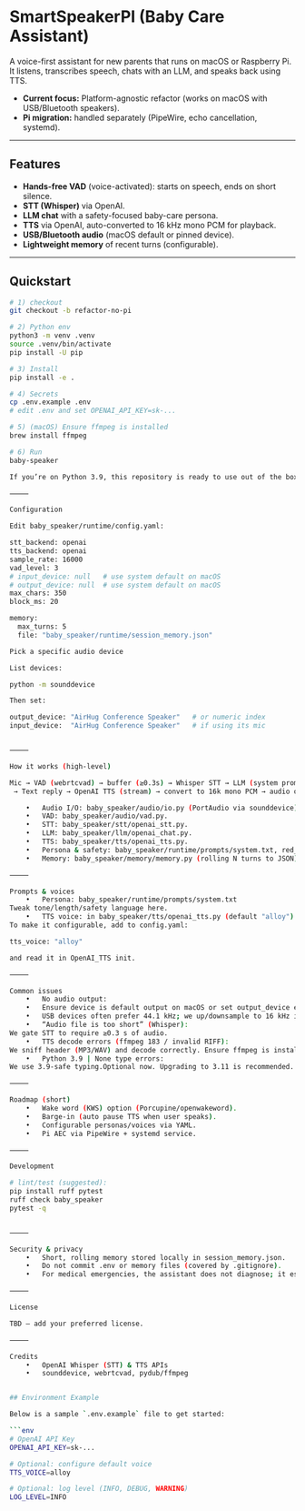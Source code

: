 # SmartSpeakerPI (Baby Care Assistant)

A voice-first assistant for new parents that runs on macOS or Raspberry Pi.  
It listens, transcribes speech, chats with an LLM, and speaks back using TTS.

- **Current focus:** Platform-agnostic refactor (works on macOS with USB/Bluetooth speakers).  
- **Pi migration:** handled separately (PipeWire, echo cancellation, systemd).

---

## Features

- **Hands-free VAD** (voice-activated): starts on speech, ends on short silence.
- **STT (Whisper)** via OpenAI.
- **LLM chat** with a safety-focused baby-care persona.
- **TTS** via OpenAI, auto-converted to 16 kHz mono PCM for playback.
- **USB/Bluetooth audio** (macOS default or pinned device).
- **Lightweight memory** of recent turns (configurable).

---

## Quickstart

```bash
# 1) checkout
git checkout -b refactor-no-pi

# 2) Python env
python3 -m venv .venv
source .venv/bin/activate
pip install -U pip

# 3) Install
pip install -e .

# 4) Secrets
cp .env.example .env
# edit .env and set OPENAI_API_KEY=sk-...

# 5) (macOS) Ensure ffmpeg is installed
brew install ffmpeg

# 6) Run
baby-speaker

If you’re on Python 3.9, this repository is ready to use out of the box — just follow the setup steps below to get started. For newer syntax, 3.11+ is ideal.

⸻

Configuration

Edit baby_speaker/runtime/config.yaml:

stt_backend: openai
tts_backend: openai
sample_rate: 16000
vad_level: 3
# input_device: null   # use system default on macOS
# output_device: null  # use system default on macOS
max_chars: 350
block_ms: 20

memory:
  max_turns: 5
  file: "baby_speaker/runtime/session_memory.json"

Pick a specific audio device

List devices:

python -m sounddevice

Then set:

output_device: "AirHug Conference Speaker"   # or numeric index
input_device:  "AirHug Conference Speaker"   # if using its mic


⸻

How it works (high-level)

Mic → VAD (webrtcvad) → buffer (≥0.3s) → Whisper STT → LLM (system prompt + memory)
 → Text reply → OpenAI TTS (stream) → convert to 16k mono PCM → audio out

	•	Audio I/O: baby_speaker/audio/io.py (PortAudio via sounddevice).
	•	VAD: baby_speaker/audio/vad.py.
	•	STT: baby_speaker/stt/openai_stt.py.
	•	LLM: baby_speaker/llm/openai_chat.py.
	•	TTS: baby_speaker/tts/openai_tts.py.
	•	Persona & safety: baby_speaker/runtime/prompts/system.txt, red_flags.txt.
	•	Memory: baby_speaker/memory/memory.py (rolling N turns to JSON).

⸻

Prompts & voices
	•	Persona: baby_speaker/runtime/prompts/system.txt
Tweak tone/length/safety language here.
	•	TTS voice: in baby_speaker/tts/openai_tts.py (default "alloy").
To make it configurable, add to config.yaml:

tts_voice: "alloy"

and read it in OpenAI_TTS init.

⸻

Common issues
	•	No audio output:
	•	Ensure device is default output on macOS or set output_device explicitly.
	•	USB devices often prefer 44.1 kHz; we up/downsample to 16 kHz internally and stream properly now.
	•	“Audio file is too short” (Whisper):
We gate STT to require ≥0.3 s of audio.
	•	TTS decode errors (ffmpeg 183 / invalid RIFF):
We sniff header (MP3/WAV) and decode correctly. Ensure ffmpeg is installed.
	•	Python 3.9 | None type errors:
We use 3.9-safe typing.Optional now. Upgrading to 3.11 is recommended.

⸻

Roadmap (short)
	•	Wake word (KWS) option (Porcupine/openwakeword).
	•	Barge-in (auto pause TTS when user speaks).
	•	Configurable personas/voices via YAML.
	•	Pi AEC via PipeWire + systemd service.

⸻

Development

# lint/test (suggested):
pip install ruff pytest
ruff check baby_speaker
pytest -q


⸻

Security & privacy
	•	Short, rolling memory stored locally in session_memory.json.
	•	Do not commit .env or memory files (covered by .gitignore).
	•	For medical emergencies, the assistant does not diagnose; it escalates to call a pediatrician/emergency services.

⸻

License

TBD — add your preferred license.

⸻

Credits
	•	OpenAI Whisper (STT) & TTS APIs
	•	sounddevice, webrtcvad, pydub/ffmpeg


## Environment Example

Below is a sample `.env.example` file to get started:

```env
# OpenAI API Key
OPENAI_API_KEY=sk-...

# Optional: configure default voice
TTS_VOICE=alloy

# Optional: log level (INFO, DEBUG, WARNING)
LOG_LEVEL=INFO
```